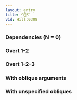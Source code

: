 ```yaml
---
layout: entry
title: འགྱེར་
vid: Hill:0308
---
```

### Dependencies (N = 0)


### Overt 1-2


### Overt 1-2-3


### With oblique arguments


### With unspecified obliques
